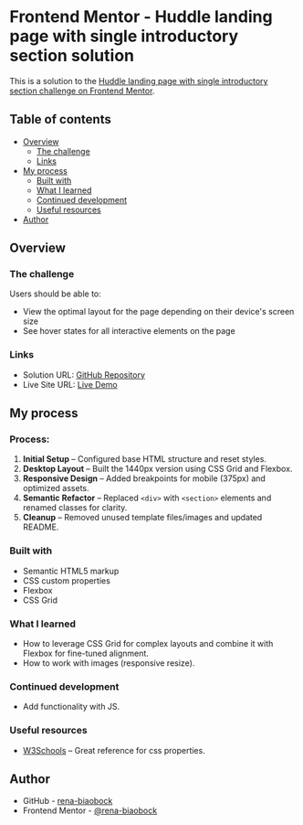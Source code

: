 # Frontend Mentor - Huddle landing page with single introductory section solution

This is a solution to the [Huddle landing page with single introductory section challenge on Frontend Mentor](https://www.frontendmentor.io/challenges/huddle-landing-page-with-a-single-introductory-section-B_2Wvxgi0).

## Table of contents

- [Overview](#overview)
  - [The challenge](#the-challenge)
  - [Links](#links)
- [My process](#my-process)
  - [Built with](#built-with)
  - [What I learned](#what-i-learned)
  - [Continued development](#continued-development)
  - [Useful resources](#useful-resources)
- [Author](#author)

## Overview

### The challenge

Users should be able to:

- View the optimal layout for the page depending on their device's screen size
- See hover states for all interactive elements on the page

### Links

- Solution URL: [GitHub Repository](https://github.com/rena-biaobock/quest-html-css-avancado/tree/main)
- Live Site URL: [Live Demo](https://rena-biaobock.github.io/quest-html-css-avancado/)

## My process

### Process:

1. **Initial Setup** – Configured base HTML structure and reset styles.
2. **Desktop Layout** – Built the 1440px version using CSS Grid and Flexbox.
3. **Responsive Design** – Added breakpoints for mobile (375px) and optimized assets.
4. **Semantic Refactor** – Replaced `<div>` with `<section>` elements and renamed classes for clarity.
5. **Cleanup** – Removed unused template files/images and updated README.

### Built with

- Semantic HTML5 markup
- CSS custom properties
- Flexbox
- CSS Grid

### What I learned

- How to leverage CSS Grid for complex layouts and combine it with Flexbox for fine-tuned alignment.
- How to work with images (responsive resize).

### Continued development

- Add functionality with JS.

### Useful resources

- [W3Schools](https://www.w3schools.com/css/) – Great reference for css properties.

## Author

- GitHub - [rena-biaobock](https://github.com/rena-biaobock)
- Frontend Mentor - [@rena-biaobock](https://www.frontendmentor.io/profile/rena-biaobock)
